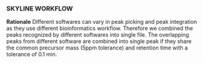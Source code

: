 ### SKYLINE WORKFLOW
**Rationale**
Different softwares can vary in peak picking and peak integration as they use different bioinformatics workflow. Therefore we combined the peaks recognized by different softwares into single file. The overlapping peaks from different software are combined into single peak if they share the common precursor mass (5ppm tolerance) and retention time with a tolerance of 0.1 min.
